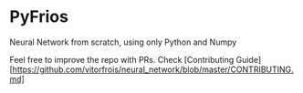# PyFrios
Neural Network from scratch, using only Python and Numpy

Feel free to improve the repo with PRs. Check [Contributing Guide][https://github.com/vitorfrois/neural_network/blob/master/CONTRIBUTING.md]
